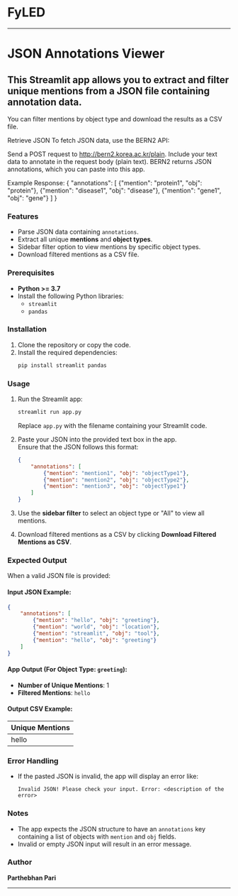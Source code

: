 # FyLED



---

# JSON Annotations Viewer  
## This Streamlit app allows you to extract and filter unique mentions from a JSON file containing annotation data.  
You can filter mentions by object type and download the results as a CSV file.  

Retrieve JSON
To fetch JSON data, use the BERN2 API:

Send a POST request to http://bern2.korea.ac.kr/plain.
Include your text data to annotate in the request body (plain text).
BERN2 returns JSON annotations, which you can paste into this app.

Example Response:
{
    "annotations": [
        {"mention": "protein1", "obj": "protein"},
        {"mention": "disease1", "obj": "disease"},
        {"mention": "gene1", "obj": "gene"}
    ]
}

### Features  
- Parse JSON data containing `annotations`.  
- Extract all unique **mentions** and **object types**.  
- Sidebar filter option to view mentions by specific object types.  
- Download filtered mentions as a CSV file.  

### Prerequisites  
- **Python >= 3.7**  
- Install the following Python libraries:  
  - `streamlit`  
  - `pandas`  

### Installation  
1. Clone the repository or copy the code.  
2. Install the required dependencies:  
   ```bash  
   pip install streamlit pandas
   ```  

### Usage  
1. Run the Streamlit app:  
   ```bash  
   streamlit run app.py
   ```  
   Replace `app.py` with the filename containing your Streamlit code.  

2. Paste your JSON into the provided text box in the app.  
   Ensure that the JSON follows this format:  
   ```json  
   {
       "annotations": [
           {"mention": "mention1", "obj": "objectType1"},
           {"mention": "mention2", "obj": "objectType2"},
           {"mention": "mention3", "obj": "objectType1"}
       ]
   }
   ```  

3. Use the **sidebar filter** to select an object type or "All" to view all mentions.  

4. Download filtered mentions as a CSV by clicking **Download Filtered Mentions as CSV**.  

### Expected Output  
When a valid JSON file is provided:  

#### Input JSON Example:  
```json  
{
    "annotations": [
        {"mention": "hello", "obj": "greeting"},
        {"mention": "world", "obj": "location"},
        {"mention": "streamlit", "obj": "tool"},
        {"mention": "hello", "obj": "greeting"}
    ]
}
```  

#### App Output (For Object Type: `greeting`):  
- **Number of Unique Mentions**: 1  
- **Filtered Mentions**: `hello`  

#### Output CSV Example:  
| **Unique Mentions** |  
|----------------------|  
| hello                |  

### Error Handling  
- If the pasted JSON is invalid, the app will display an error like:  
  ```
  Invalid JSON! Please check your input. Error: <description of the error>
  ```  

### Notes  
- The app expects the JSON structure to have an `annotations` key containing a list of objects with `mention` and `obj` fields.  
- Invalid or empty JSON input will result in an error message.  

### Author  
**Parthebhan Pari**  

---  
